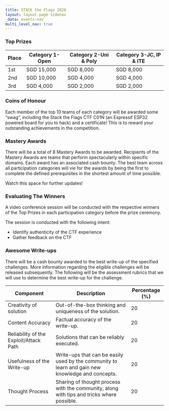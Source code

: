 ```yaml
---
title: STACK the Flags 2020
layout: layout-page-sidenav
_data: events-nav
multi_level_nav: true
---
```


### Top Prizes

| Place | Category 1-Open | Category 2-Uni & Poly | Category 3-JC, IP & ITE |
|-------|-----------------|-----------------------|-------------------------|
| 1st   | SGD 15,000      | SGD 8,000             | SGD 8,000               |
| 2nd   | SGD 10,000      | SGD 4,000             | SGD 4,000               |
| 3rd   | SGD 4,000       | SGD 2,000             | SGD 2,000               |

### Coins of Honour

Each member of the top 10 teams of each category will be awarded some “swag”, including the Stack the Flags CTF C01N (an Espressif ESP32 powered board for you to hack) and a certificate! This is to reward your outstanding achievements in the competition.

### Mastery Awards

There will be a total of 8 Mastery Awards to be awarded. Recipients of the Mastery Awards are teams that perform spectacularly within specific domains. Each award has an associated cash bounty. The best team across all participation categories will vie for the awards by being the first to complete the defined prerequisites in the shortest amount of time possible.

Watch this space for further updates!

### Evaluating The Winners

A video conference session will be conducted with the respective winners of the Top Prizes in each participation category before the prize ceremony.

The session is conducted with the following intent:

- Identify authenticity of the CTF experience
- Gather feedback on the CTF

### Awesome Write-ups

There will be a cash bounty awarded to the best write-up of the specified challenges. More information regarding the eligible challenges will be released subsequently. The following will be the assessment rubrics that we will use to determine the best write-up for the challenge.

| Component                              | Description                                                                                      | Percentage (%) |
|----------------------------------------|--------------------------------------------------------------------------------------------------|----------------|
| Creativity of solution                 | Out-of-the-box thinking and uniqueness of the solution.                                          | 20             |
| Content Accuracy                       | Factual accuracy of the write-up.                                                                | 20             |
| Reliability of the Exploit/Attack Path | Solutions that can be reliably executed.                                                         | 20             |
| Usefulness of the Write-up             | Write-ups that can be easily used by the community to learn and gain new knowledge and concepts. | 20             |
| Thought Process                        | Sharing of thought process with the community, along with tips and tricks where possible.        | 20             |

<br />